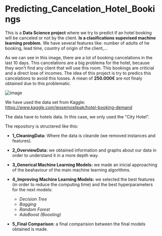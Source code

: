 # Predicting_Cancelation_Hotel_Bookings

This is a **Data Science project** where we try to predict if an hotel booking will be canceled or not by the client. **Is a clasifications supevised machine learning problem.** We have several features like: number of adults of he booking, lead time, country of origin of the client,...

As we can see in this image, there are a lot of booking cancelations in the last 10 days. This cancelations are a big problema for the hotel, because they won't find any client that will use this room. This bookings are criticial and a direct lose of incomes. The idea of this project is try to predics this cancelations to avoid this losses. A mean of **250.000€** are not finaly obtained due to this problematic.

![image](https://user-images.githubusercontent.com/68638309/88177079-917f0400-cc28-11ea-993a-29c3af5dbff6.png)


We have used the data set from Kaggle: https://www.kaggle.com/jessemostipak/hotel-booking-demand

The data have to hotels data. In this case, we only used the "City Hotel".


The repository is structered like this:

* **1_CleaningData:** Where the data is cleande (we removed instances and features).

* **2_OverviewData:** we obtained information and graphs about our data in order to understand it in a more depth way.

* **3_Generical Machine Learning Models:** we made an inicial approaching of the beahaviour of the main machine learning algorithms.

* **4_Improving Machine Learning Models:** we selected the best features (in order to reduce the computing time) and the best hyperparameters for the next models:

    * _Decision Tree_
    * _Bagging_ 
    * _Random Forest_
    * _AdaBoost (Boosting)_
 
 * **5_Final Comparison**: a final comparision between the final models obtained is made.




